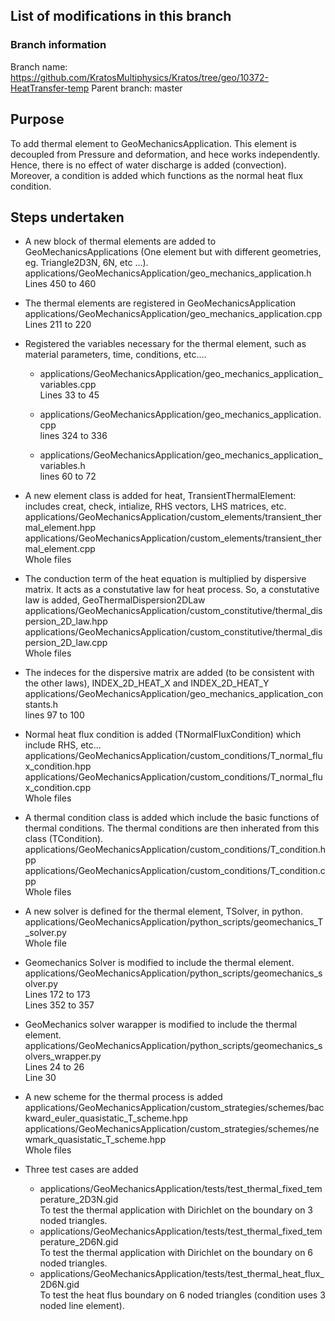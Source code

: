 ## List of modifications in this branch

### Branch information
Branch name: https://github.com/KratosMultiphysics/Kratos/tree/geo/10372-HeatTransfer-temp
Parent branch: master

## Purpose
To add thermal element to GeoMechanicsApplication. This element is decoupled from Pressure and deformation, and hece works independently. Hence, there is no effect of water discharge is added (convection).
Moreover, a condition is added which functions as the normal heat flux condition.

## Steps undertaken
- A new block of thermal elements are added to GeoMechanicsApplications (One element but with different geometries, eg. Triangle2D3N, 6N, etc ...). <br>
applications/GeoMechanicsApplication/geo_mechanics_application.h <br>
Lines 450 to 460

- The thermal elements are registered in GeoMechanicsApplication <br>
applications/GeoMechanicsApplication/geo_mechanics_application.cpp <br>
Lines 211 to 220

- Registered the variables necessary for the thermal element, such as material parameters, time, conditions, etc.... <br>
  - applications/GeoMechanicsApplication/geo_mechanics_application_variables.cpp <br>
  Lines 33 to 45 

  - applications/GeoMechanicsApplication/geo_mechanics_application.cpp <br> 
  lines 324 to 336 

  - applications/GeoMechanicsApplication/geo_mechanics_application_variables.h <br> 
  lines 60 to 72

- A new element class is added for heat, TransientThermalElement: includes creat, check, intialize, RHS vectors, LHS matrices, etc.<br>
applications/GeoMechanicsApplication/custom_elements/transient_thermal_element.hpp <br>
applications/GeoMechanicsApplication/custom_elements/transient_thermal_element.cpp <br>
Whole files

- The conduction term of the heat equation is multiplied by dispersive matrix. It acts as a constutative law for heat process. So, a constutative law is added, GeoThermalDispersion2DLaw <br>
applications/GeoMechanicsApplication/custom_constitutive/thermal_dispersion_2D_law.hpp <br>
applications/GeoMechanicsApplication/custom_constitutive/thermal_dispersion_2D_law.cpp <br>
Whole files

- The indeces for the dispersive matrix are added (to be consistent with the other laws), INDEX_2D_HEAT_X and INDEX_2D_HEAT_Y <br>
applications/GeoMechanicsApplication/geo_mechanics_application_constants.h <br>
lines 97 to 100

- Normal heat flux condition is added (TNormalFluxCondition) which include RHS, etc... <br>
applications/GeoMechanicsApplication/custom_conditions/T_normal_flux_condition.hpp <br>
applications/GeoMechanicsApplication/custom_conditions/T_normal_flux_condition.cpp <br>
Whole files

- A thermal condition class is added which include the basic functions of thermal conditions. The thermal conditions are then inherated from this class (TCondition). <br>
applications/GeoMechanicsApplication/custom_conditions/T_condition.hpp <br>
applications/GeoMechanicsApplication/custom_conditions/T_condition.cpp <br>
Whole files

- A new solver is defined for the thermal element, TSolver, in python. <br>
applications/GeoMechanicsApplication/python_scripts/geomechanics_T_solver.py <br>
Whole file

- Geomechanics Solver is modified to include the thermal element. <br>
applications/GeoMechanicsApplication/python_scripts/geomechanics_solver.py <br>
Lines 172 to 173 <br>
Lines 352 to 357

- GeoMechanics solver warapper is modified to include the thermal element. <br>
applications/GeoMechanicsApplication/python_scripts/geomechanics_solvers_wrapper.py <br>
Lines 24 to 26 <br>
Line 30

- A new scheme for the thermal process is added <br>
applications/GeoMechanicsApplication/custom_strategies/schemes/backward_euler_quasistatic_T_scheme.hpp <br>
applications/GeoMechanicsApplication/custom_strategies/schemes/newmark_quasistatic_T_scheme.hpp <br>
Whole files

- Three test cases are added
  - applications/GeoMechanicsApplication/tests/test_thermal_fixed_temperature_2D3N.gid <br>
  To test the thermal application with Dirichlet on the boundary on 3 noded triangles.
  - applications/GeoMechanicsApplication/tests/test_thermal_fixed_temperature_2D6N.gid <br>
  To test the thermal application with Dirichlet on the boundary on 6 noded triangles.
  - applications/GeoMechanicsApplication/tests/test_thermal_heat_flux_2D6N.gid <br>
  To test the heat flus boundary on 6 noded triangles (condition uses 3 noded line element). 